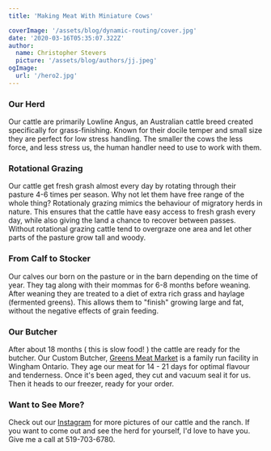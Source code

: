 ```yaml
---
title: 'Making Meat With Miniature Cows'

coverImage: '/assets/blog/dynamic-routing/cover.jpg'
date: '2020-03-16T05:35:07.322Z'
author:
  name: Christopher Stevers
  picture: '/assets/blog/authors/jj.jpeg'
ogImage:
  url: '/hero2.jpg'
---
```


### Our Herd

Our cattle are primarily Lowline Angus, an Australian cattle breed created specifically for grass-finishing. Known for their docile temper and small size they are perfect for low stress handling. The smaller the cows the less force, and less stress us, the human handler need to use to work with them.

### Rotational Grazing

Our cattle get fresh grash almost every day by rotating through their pasture 4-6 times per season. Why not let them have free range of the whole thing? Rotationaly grazing mimics the behaviour of migratory herds in nature. This ensures that the cattle have easy access to fresh grash every day, while also giving the land a chance to recover between passes. Without rotational grazing cattle tend to overgraze one area and let other parts of the pasture grow tall and woody.

### From Calf to Stocker

Our calves our born on the pasture or in the barn depending on the time of year. They tag along with their mommas for 6-8 months before weaning. After weaning they are treated to a diet of extra rich grass and haylage (fermented greens). This allows them to "finish" growing large and fat, without the negative effects of grain feeding.

### Our Butcher

After about 18 months ( this is slow food! ) the cattle are ready for the butcher. Our Custom Butcher, [Greens Meat Market](https://greensmeatmarket.com/) is a family run facility in Wingham Ontario. They age our meat for 14 - 21 days for optimal flavour and tenderness. Once it's been aged, they cut and vacuum seal it for us. Then it heads to our freezer, ready for your order.

### Want to See More?

Check out our [Instagram](https://www.instagram.com/stisidoreranch/) for more pictures of our cattle and the ranch. If you want to come out and see the herd for yourself, I'd love to have you. Give me a call at 519-703-6780.